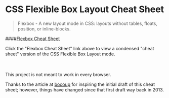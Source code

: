 # CSS Flexible Box Layout Cheat Sheet
>Flexbox - A new layout mode in CSS: layouts without tables, floats, position, or inline-blocks.

####[Flexbox Cheat Sheet](http://coderfin.github.io/flexbox-cheat-sheet/)

Click the "Flexbox Cheat Sheet" link above to view a condensed "cheat sheet" version of the CSS Flexible Box Layout mode.  

<br>
<br>
This project is not meant to work in every browser.

Thanks to the article at [bocoup](https://bocoup.com/weblog/dive-into-flexbox) for inspiring the initial draft of this cheat sheet; however, things have changed since that first draft way back in 2013.
